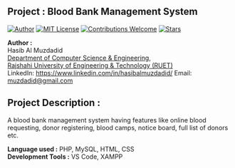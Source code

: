 ## Project : Blood Bank Management System
[![Author](https://img.shields.io/badge/Author-Hasib%20Al%20Muzdadid-blue)](https://github.com/HasibAlMuzdadid)
[![MIT License](https://img.shields.io/badge/License-MIT%20License-important)](https://github.com/HasibAlMuzdadid/Blood-Bank-Management-System/blob/main/LICENSE)
[![Contributions Welcome](https://img.shields.io/badge/Contributions-Welcome-brightgreen.svg?style=flat)](https://github.com/HasibAlMuzdadid/Blood-Bank-Management-System)
[![Stars](https://img.shields.io/github/stars/HasibAlMuzdadid/Blood-Bank-Management-System.svg?style=social)](https://github.com/HasibAlMuzdadid/Blood-Bank-Management-System/stargazers)


**Author :** </br>
Hasib Al Muzdadid</br>
[Department of Computer Science & Engineering](https://www.cse.ruet.ac.bd/), </br>
[Rajshahi University of Engineering & Technology (RUET)](https://www.ruet.ac.bd/) </br>
LinkedIn: https://www.linkedin.com/in/hasibalmuzdadid/
Email: muzdadid@gmail.com

## Project Description :
A blood bank management system having features like online blood requesting, donor registering, blood camps, notice board, full list of donors etc.

**Language used :** PHP, MySQL, HTML, CSS <br/>
**Development Tools :** VS Code, XAMPP
